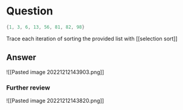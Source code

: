 # Question
```java
{1, 3, 6, 13, 56, 81, 82, 98}
```
Trace each iteration of sorting the provided list with [[selection sort]]
## Answer
![[Pasted image 20221212143903.png]]
### Further review
![[Pasted image 20221212143820.png]]